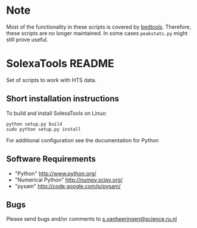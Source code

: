 # Note

Most of the functionality in these scripts is covered by [bedtools](http://bedtools.readthedocs.org/).
Therefore, these scripts are no longer maintained.
In some cases `peakstats.py` might still prove useful.

# SolexaTools README 

Set of scripts to work with HTS data.

## Short installation instructions

To build and install SolexaTools on Linux:

    python setup.py build
    sudo python setup.py install

For additional configuration see the documentation for Python

## Software Requirements ###

- "Python" http://www.python.org/
- "Numerical Python" http://numpy.scipy.org/
- "pysam" http://code.google.com/p/pysam/

## Bugs

Please send bugs and/or comments to s.vanheeringen@science.ru.nl
